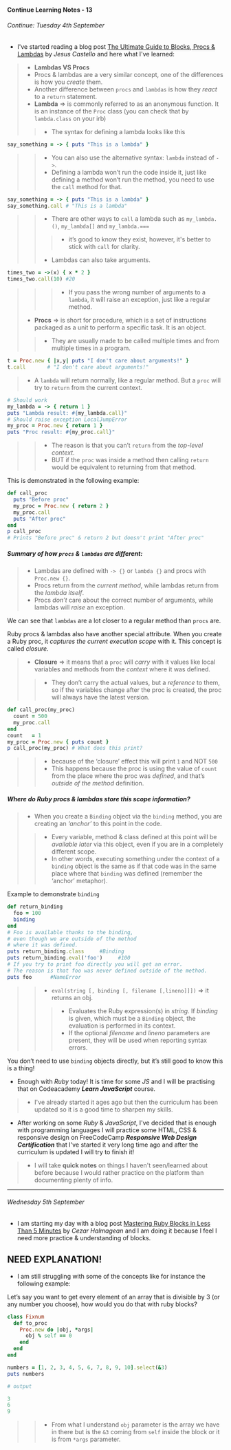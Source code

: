 #### Continue Learning Notes - 13

###### Continue: Tuesday 4th September

+ I've started reading a blog post [The Ultimate Guide to Blocks, Procs & Lambdas](https://www.rubyguides.com/2016/02/ruby-procs-and-lambdas/) by *Jesus Castello* and here what I've learned:

>* __Lambdas VS Procs__
>* Procs & lambdas are a very similar concept, one of the differences is how you *create* them.
>* Another difference between `procs` and `lambdas` is how they *react* to a `return` statement.
>* __Lambda__ => is commonly referred to as an anonymous function. It is an instance of the `Proc` class (you can check that by `lambda.class` on your irb)
>>* The syntax for defining a lambda looks like this
```ruby
say_something = -> { puts "This is a lambda" }
```
>>* You can also use the alternative syntax: `lambda` instead of `->`.
>>* Defining a lambda won’t run the code inside it, just like defining a method won’t run the method, you need to use the `call` method for that.
```Ruby
say_something = -> { puts "This is a lambda" }
say_something.call # "This is a lambda"
```
>>* There are other ways to `call` a lambda such as `my_lambda.()`, `my_lambda[]` and `my_lambda.===`
>>>* it’s good to know they exist, however, it's better to stick with `call` for clarity.
>>*  Lambdas can also take arguments.
```Ruby
times_two = ->(x) { x * 2 }
times_two.call(10) #20
```
>>>* If you pass the wrong number of arguments to a `lambda`, it will raise an exception, just like a regular method.
>* __Procs__ => is short for procedure, which is a set of instructions packaged as a unit to perform a specific task. It is an object.
>>* They are usually made to be called multiple times and from multiple times in a program.
```Ruby
t = Proc.new { |x,y| puts "I don't care about arguments!" }
t.call       # "I don't care about arguments!"
```
>* A `lambda` will return normally, like a regular method. But a `proc` will try to `return` from the current context.

```Ruby
# Should work
my_lambda = -> { return 1 }
puts "Lambda result: #{my_lambda.call}"
# Should raise exception LocalJumpError
my_proc = Proc.new { return 1 }
puts "Proc result: #{my_proc.call}"
```
>>* The reason is that you can’t `return` from the *top-level context*.
>>* BUT if the `proc` was inside a method then calling `return` would be equivalent to returning from that method.

This is demonstrated in the following example:
```Ruby
def call_proc
  puts "Before proc"
  my_proc = Proc.new { return 2 }
  my_proc.call
  puts "After proc"
end
p call_proc
# Prints "Before proc" & return 2 but doesn't print "After proc"
```
##### Summary of how `procs` & `lambdas` are different:
>* Lambdas are defined with `-> {}` or `lambda {}` and procs with `Proc.new {}`.
>* Procs return from the *current method*, while lambdas return from the *lambda itself*.
>* Procs *don’t* care about the correct number of arguments, while lambdas will *raise* an exception.

We can see that `lambdas` are a lot closer to a regular method than `procs` are.

Ruby procs & lambdas also have another special attribute. When you create a Ruby proc, it *captures the current execution scope* with it. This concept is called *closure*.
>* __Closure__ => it means that a `proc` will *carry* with it values like local variables and methods from the *context* where it was defined.
>>* They don’t carry the actual values, but a *reference* to them, so if the variables change after the proc is created, the proc will always have the latest version.

```Ruby
def call_proc(my_proc)
  count = 500
  my_proc.call
end
count   = 1
my_proc = Proc.new { puts count }
p call_proc(my_proc) # What does this print?
```
>>* because of the ‘closure’ effect this will print `1` and NOT `500`
>>* This happens because the proc is using the value of `count` from the place where the proc was *defined*, and that’s *outside of the method* definition.

##### Where do Ruby procs & lambdas store this scope information?
>* When you create a `Binding` object via the `binding` method, you are creating an *‘anchor’* to this point in the code.
>>* Every variable, method & class defined at this point will be *available later* via this object, even if you are in a completely different scope.
>>* In other words, executing something under the context of a `binding` object is the same as if that code was in the same place where that `binding` was defined (remember the ‘anchor’ metaphor).

Example to demonstrate `binding`
```Ruby
def return_binding
  foo = 100
  binding
end
# Foo is available thanks to the binding,
# even though we are outside of the method
# where it was defined.
puts return_binding.class     #Binding
puts return_binding.eval('foo')     #100
# If you try to print foo directly you will get an error.
# The reason is that foo was never defined outside of the method.
puts foo      #NameError
```
>>* `eval(string [, binding [, filename [,lineno]]])` => it returns an obj.
>>>* Evaluates the Ruby expression(s) in *string*. If *binding* is given, which must be a `Binding` object, the evaluation is performed in its context.
>>>* If the optional *filename* and *lineno* parameters are present, they will be used when reporting syntax errors.

You don’t need to use `binding` objects directly, but it’s still good to know this is a thing!

+ Enough with *Ruby* today! It is time for some *JS* and I will be practising that on Codeacademy *__Learn JavaScript__* course.
>* I've already started it ages ago but then the curriculum has been updated so it is a good time to sharpen my skills.

+ After working on some *Ruby* & *JavaScript*, I've decided that is enough with programming languages I will practice some HTML, CSS & responsive design on FreeCodeCamp *__Responsive Web Design Certification__* that I've started it very long time ago and after the curriculum is updated I will try to finish it!
>* I will take __quick notes__ on things I haven't seen/learned about before because I would rather practice on the platform than documenting plenty of info.

---

###### Wednesday 5th September

+ I am starting my day with a blog post [Mastering Ruby Blocks in Less Than 5 Minutes](https://mixandgo.com/learn/mastering-ruby-blocks-in-less-than-5-minutes) by *Cezar Halmagean* and I am doing it because I feel I need more practice & understanding of blocks.

NEED EXPLANATION!
---
+ I am still struggling with some of the concepts like for instance the following example:

Let’s say you want to get every element of an array that is divisible by 3 (or any number you choose), how would you do that with ruby blocks?

```Ruby
class Fixnum
  def to_proc
    Proc.new do |obj, *args|
      obj % self == 0
    end
  end
end

numbers = [1, 2, 3, 4, 5, 6, 7, 8, 9, 10].select(&3)
puts numbers

# output

3
6
9
```
>>* From what I understand `obj` parameter is the array we have in there but is the `&3` coming from `self` inside the block or it is from `*args` parameter.
